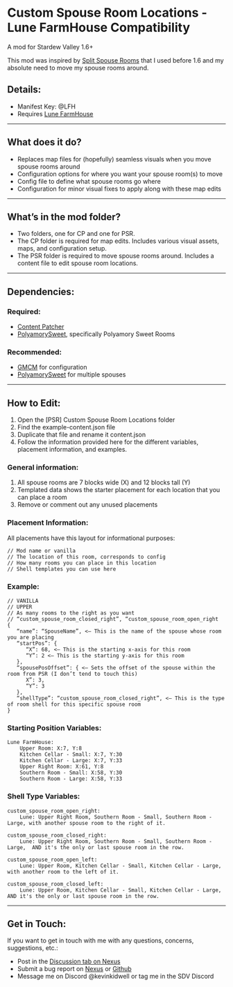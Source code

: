 # Custom Spouse Room Locations - Lune FarmHouse Compatibility
A mod for Stardew Valley 1.6+

This mod was inspired by [Split Spouse Rooms](https://www.nexusmods.com/stardewvalley/mods/17699) that I used before 1.6 and my absolute need to move my spouse rooms around.

## Details:
- Manifest Key: @LFH
- Requires [Lune FarmHouse](https://www.nexusmods.com/stardewvalley/mods/17627)

---

## What does it do?

- Replaces map files for (hopefully) seamless visuals when you move spouse rooms around
- Configuration options for where you want your spouse room(s) to move
- Config file to define what spouse rooms go where
- Configuration for minor visual fixes to apply along with these map edits

---

## What’s in the mod folder?

- Two folders, one for CP and one for PSR.
- The CP folder is required for map edits. Includes various visual assets, maps, and configuration setup.
- The PSR folder is required to move spouse rooms around. Includes a content file to edit spouse room locations.

---

## Dependencies:

### Required:
- [Content Patcher](https://www.nexusmods.com/stardewvalley/mods/1915)
- [PolyamorySweet](https://www.nexusmods.com/stardewvalley/mods/20599), specifically Polyamory Sweet Rooms

### Recommended:
- [GMCM](https://www.nexusmods.com/stardewvalley/mods/5098) for configuration
- [PolyamorySweet](https://www.nexusmods.com/stardewvalley/mods/20599) for multiple spouses

---

## How to Edit:
1. Open the [PSR] Custom Spouse Room Locations folder
2. Find the example-content.json file
3. Duplicate that file and rename it content.json
4. Follow the information provided here for the different variables, placement information, and examples.  

### General information:  
1. All spouse rooms are 7 blocks wide (X) and 12 blocks tall (Y)
2. Templated data shows the starter placement for each location that you can place a room
3. Remove or comment out any unused placements

### Placement Information:  
All placements have this layout for informational purposes:  
```
// Mod name or vanilla  
// The location of this room, corresponds to config  
// How many rooms you can place in this location  
// Shell templates you can use here
```

### Example:  
```
// VANILLA  
// UPPER  
// As many rooms to the right as you want  
// “custom_spouse_room_closed_right”, “custom_spouse_room_open_right  
{  
   “name”: “SpouseName”, <— This is the name of the spouse whose room you are placing  
   “startPos”: {  
      “X”: 68, <— This is the starting x-axis for this room  
      “Y”: 2 <— This is the starting y-axis for this room  
   },  
   “spousePosOffset”: { <— Sets the offset of the spouse within the room from PSR (I don’t tend to touch this)  
      X”: 3,  
      “Y”: 3  
   },  
   “shellType”: “custom_spouse_room_closed_right”, <— This is the type of room shell for this specific spouse room  
}
```

### Starting Position Variables: 
```
Lune FarmHouse:
    Upper Room: X:7, Y:8
    Kitchen Cellar - Small: X:7, Y:30
    Kitchen Cellar - Large: X:7, Y:33
    Upper Right Room: X:61, Y:8
    Southern Room - Small: X:58, Y:30
    Southern Room - Large: X:58, Y:33
```

### Shell Type Variables:
```
custom_spouse_room_open_right:
    Lune: Upper Right Room, Southern Room - Small, Southern Room - Large, with another spouse room to the right of it.

custom_spouse_room_closed_right:
    Lune: Upper Right Room, Southern Room - Small, Southern Room - Large,  AND it's the only or last spouse room in the row.

custom_spouse_room_open_left:
    Lune: Upper Room, Kitchen Cellar - Small, Kitchen Cellar - Large, with another room to the left of it.

custom_spouse_room_closed_left:
    Lune: Upper Room, Kitchen Cellar - Small, Kitchen Cellar - Large,  AND it's the only or last spouse room in the row.
```
---

## Get in Touch:
If you want to get in touch with me with any questions, concerns, suggestions, etc.:
- Post in the [Discussion tab on Nexus](https://www.nexusmods.com/stardewvalley/mods/21525/?tab=posts)
- Submit a bug report on [Nexus](https://www.nexusmods.com/stardewvalley/mods/21525/?tab=bugs) or [Github](https://github.com/kevinkidwell/customspouseroomlocations/issues)
- Message me on Discord @kevinkidwell or tag me in the SDV Discord
